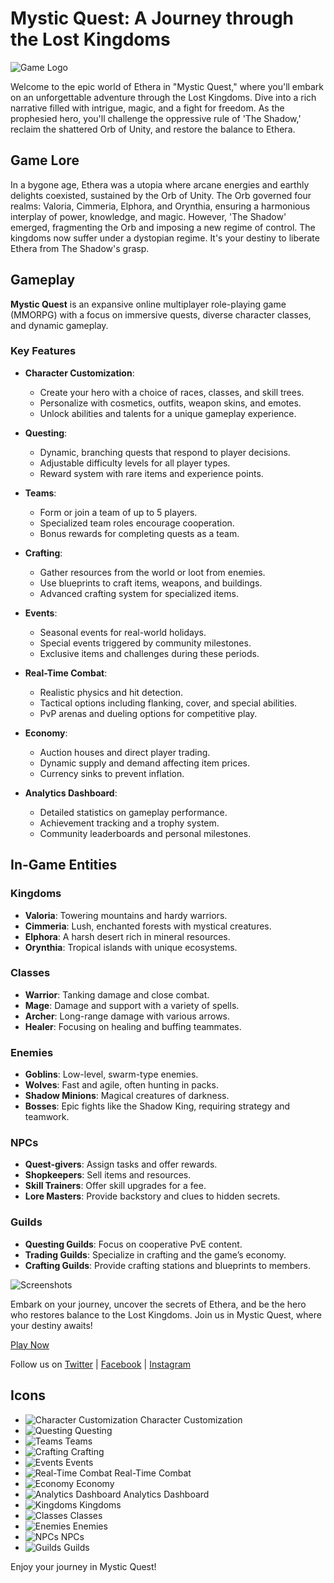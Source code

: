 # Mystic Quest: A Journey through the Lost Kingdoms

![Game Logo](https://example.com/game-logo.png)

Welcome to the epic world of Ethera in "Mystic Quest," where you'll embark on an unforgettable adventure through the Lost Kingdoms. Dive into a rich narrative filled with intrigue, magic, and a fight for freedom. As the prophesied hero, you'll challenge the oppressive rule of 'The Shadow,' reclaim the shattered Orb of Unity, and restore the balance to Ethera.

## Game Lore

In a bygone age, Ethera was a utopia where arcane energies and earthly delights coexisted, sustained by the Orb of Unity. The Orb governed four realms: Valoria, Cimmeria, Elphora, and Orynthia, ensuring a harmonious interplay of power, knowledge, and magic. However, 'The Shadow' emerged, fragmenting the Orb and imposing a new regime of control. The kingdoms now suffer under a dystopian regime. It's your destiny to liberate Ethera from The Shadow's grasp.

## Gameplay

**Mystic Quest** is an expansive online multiplayer role-playing game (MMORPG) with a focus on immersive quests, diverse character classes, and dynamic gameplay.

### Key Features

- **Character Customization**:

  - Create your hero with a choice of races, classes, and skill trees.
  - Personalize with cosmetics, outfits, weapon skins, and emotes.
  - Unlock abilities and talents for a unique gameplay experience.

- **Questing**:

  - Dynamic, branching quests that respond to player decisions.
  - Adjustable difficulty levels for all player types.
  - Reward system with rare items and experience points.

- **Teams**:

  - Form or join a team of up to 5 players.
  - Specialized team roles encourage cooperation.
  - Bonus rewards for completing quests as a team.

- **Crafting**:

  - Gather resources from the world or loot from enemies.
  - Use blueprints to craft items, weapons, and buildings.
  - Advanced crafting system for specialized items.

- **Events**:

  - Seasonal events for real-world holidays.
  - Special events triggered by community milestones.
  - Exclusive items and challenges during these periods.

- **Real-Time Combat**:

  - Realistic physics and hit detection.
  - Tactical options including flanking, cover, and special abilities.
  - PvP arenas and dueling options for competitive play.

- **Economy**:

  - Auction houses and direct player trading.
  - Dynamic supply and demand affecting item prices.
  - Currency sinks to prevent inflation.

- **Analytics Dashboard**:
  - Detailed statistics on gameplay performance.
  - Achievement tracking and a trophy system.
  - Community leaderboards and personal milestones.

## In-Game Entities

### Kingdoms

- **Valoria**: Towering mountains and hardy warriors.
- **Cimmeria**: Lush, enchanted forests with mystical creatures.
- **Elphora**: A harsh desert rich in mineral resources.
- **Orynthia**: Tropical islands with unique ecosystems.

### Classes

- **Warrior**: Tanking damage and close combat.
- **Mage**: Damage and support with a variety of spells.
- **Archer**: Long-range damage with various arrows.
- **Healer**: Focusing on healing and buffing teammates.

### Enemies

- **Goblins**: Low-level, swarm-type enemies.
- **Wolves**: Fast and agile, often hunting in packs.
- **Shadow Minions**: Magical creatures of darkness.
- **Bosses**: Epic fights like the Shadow King, requiring strategy and teamwork.

### NPCs

- **Quest-givers**: Assign tasks and offer rewards.
- **Shopkeepers**: Sell items and resources.
- **Skill Trainers**: Offer skill upgrades for a fee.
- **Lore Masters**: Provide backstory and clues to hidden secrets.

### Guilds

- **Questing Guilds**: Focus on cooperative PvE content.
- **Trading Guilds**: Specialize in crafting and the game’s economy.
- **Crafting Guilds**: Provide crafting stations and blueprints to members.

![Screenshots](https://example.com/game-screenshot.png)

Embark on your journey, uncover the secrets of Ethera, and be the hero who restores balance to the Lost Kingdoms. Join us in Mystic Quest, where your destiny awaits!

[Play Now](https://example.com/play-now)

Follow us on [Twitter](https://twitter.com/MysticQuestGame) | [Facebook](https://www.facebook.com/MysticQuestGame) | [Instagram](https://www.instagram.com/mysticquestgame)

## Icons

- ![Character Customization](https://example.com/icons/character-customization.png) Character Customization
- ![Questing](https://example.com/icons/questing.png) Questing
- ![Teams](https://example.com/icons/teams.png) Teams
- ![Crafting](https://example.com/icons/crafting.png) Crafting
- ![Events](https://example.com/icons/events.png) Events
- ![Real-Time Combat](https://example.com/icons/combat.png) Real-Time Combat
- ![Economy](https://example.com/icons/economy.png) Economy
- ![Analytics Dashboard](https://example.com/icons/analytics.png) Analytics Dashboard
- ![Kingdoms](https://example.com/icons/kingdoms.png) Kingdoms
- ![Classes](https://example.com/icons/classes.png) Classes
- ![Enemies](https://example.com/icons/enemies.png) Enemies
- ![NPCs](https://example.com/icons/npcs.png) NPCs
- ![Guilds](https://example.com/icons/guilds.png) Guilds

Enjoy your journey in Mystic Quest!
